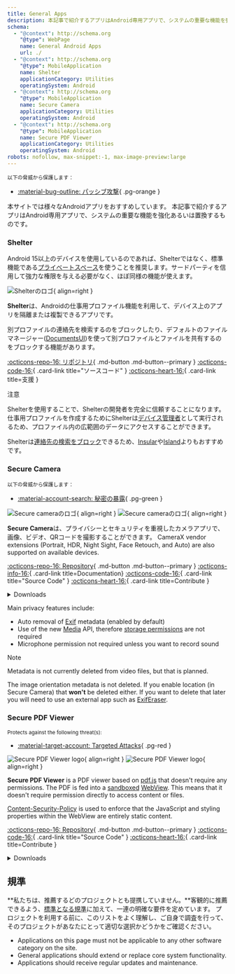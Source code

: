 ```yaml
---
title: General Apps
description: 本記事で紹介するアプリはAndroid専用アプリで、システムの重要な機能を強化あるいは置換するものです。
schema:
  - "@context": http://schema.org
    "@type": WebPage
    name: General Android Apps
    url: ./
  - "@context": http://schema.org
    "@type": MobileApplication
    name: Shelter
    applicationCategory: Utilities
    operatingSystem: Android
  - "@context": http://schema.org
    "@type": MobileApplication
    name: Secure Camera
    applicationCategory: Utilities
    operatingSystem: Android
  - "@context": http://schema.org
    "@type": MobileApplication
    name: Secure PDF Viewer
    applicationCategory: Utilities
    operatingSystem: Android
robots: nofollow, max-snippet:-1, max-image-preview:large
---
```


<small>以下の脅威から保護します：</small>

- [:material-bug-outline: パッシブ攻撃](../basics/common-threats.md#security-and-privacy){ .pg-orange }

本サイトでは様々なAndroidアプリをおすすめしています。 本記事で紹介するアプリはAndroid専用アプリで、システムの重要な機能を強化あるいは置換するものです。

### Shelter

Android 15以上のデバイスを使用しているのであれば、Shelterではなく、標準機能である[プライベートスペース](../os/android-overview.md#private-space)を使うことを推奨します。サードパーティを信用して強力な権限を与える必要がなく、ほぼ同様の機能が使えます。

<div class="admonition recommendation" markdown>

![Shelterのロゴ](../assets/img/android/shelter.svg){ align=right }

**Shelter**は、Androidの仕事用プロファイル機能を利用して、デバイス上のアプリを隔離または複製できるアプリです。

別プロファイルの連絡先を検索するのをブロックしたり、デフォルトのファイルマネージャー([DocumentsUI](https://source.android.com/devices/architecture/modular-system/documentsui))を使って別プロファイルとファイルを共有するのをブロックする機能があります。

[:octicons-repo-16: リポジトリ](https://gitea.angry.im/PeterCxy/Shelter#shelter){ .md-button .md-button--primary }
[:octicons-code-16:](https://gitea.angry.im/PeterCxy/Shelter){ .card-link title="ソースコード" }
[:octicons-heart-16:](https://patreon.com/PeterCxy){ .card-link title=支援 }

</div>

<div class="admonition warning" markdown>
<p class="admonition-title">注意</p>

Shelterを使用することで、Shelterの開発者を完全に信頼することになります。仕事用プロファイルを作成するためにShelterは[デバイス管理者](https://developer.android.com/guide/topics/admin/device-admin?hl=ja)として実行されるため、プロファイル内の広範囲のデータにアクセスすることができます。

</div>

Shelterは[連絡先の検索をブロック](https://secure-system.gitlab.io/Insular/faq.html)できるため、[Insular](https://secure-system.gitlab.io/Insular)や[Island](https://github.com/oasisfeng/island)よりもおすすめです。

### Secure Camera

<small>以下の脅威から保護します：</small>

- [:material-account-search: 秘密の暴露](../basics/common-threats.md#limiting-public-information){ .pg-green }

<div class="admonition recommendation" markdown>

![Secure cameraのロゴ](../assets/img/android/secure_camera.svg#only-light){ align=right }
![Secure cameraのロゴ](../assets/img/android/secure_camera-dark.svg#only-dark){ align=right }

**Secure Camera**は、プライバシーとセキュリティを重視したカメラアプリで、画像、ビデオ、QRコードを撮影することができます。 CameraX vendor extensions (Portrait, HDR, Night Sight, Face Retouch, and Auto) are also supported on available devices.

[:octicons-repo-16: Repository](https://github.com/GrapheneOS/Camera#readme){ .md-button .md-button--primary }
[:octicons-info-16:](https://grapheneos.org/usage#camera){ .card-link title=Documentation}
[:octicons-code-16:](https://github.com/GrapheneOS/Camera){ .card-link title="Source Code" }
[:octicons-heart-16:](https://grapheneos.org/donate){ .card-link title=Contribute }

<details class="downloads" markdown>
<summary>Downloads</summary>

- [:simple-googleplay: Google Play](https://play.google.com/store/apps/details?id=app.grapheneos.camera.play)
- [:simple-github: GitHub](https://github.com/GrapheneOS/Camera/releases)
- [:material-cube-outline: GrapheneOS App Store](https://github.com/GrapheneOS/Apps/releases)

</details>

</div>

Main privacy features include:

- Auto removal of [Exif](https://en.wikipedia.org/wiki/Exif) metadata (enabled by default)
- Use of the new [Media](https://developer.android.com/training/data-storage/shared/media) API, therefore [storage permissions](https://developer.android.com/training/data-storage) are not required
- Microphone permission not required unless you want to record sound

<div class="admonition note" markdown>
<p class="admonition-title">Note</p>

Metadata is not currently deleted from video files, but that is planned.

The image orientation metadata is not deleted. If you enable location (in Secure Camera) that **won't** be deleted either. If you want to delete that later you will need to use an external app such as [ExifEraser](../data-redaction.md#exiferaser-android).

</div>

### Secure PDF Viewer

<small>Protects against the following threat(s):</small>

- [:material-target-account: Targeted Attacks](../basics/common-threats.md#attacks-against-specific-individuals){ .pg-red }

<div class="admonition recommendation" markdown>

![Secure PDF Viewer logo](../assets/img/android/secure_pdf_viewer.svg#only-light){ align=right }
![Secure PDF Viewer logo](../assets/img/android/secure_pdf_viewer-dark.svg#only-dark){ align=right }

**Secure PDF Viewer** is a PDF viewer based on [pdf.js](https://en.wikipedia.org/wiki/PDF.js) that doesn't require any permissions. The PDF is fed into a [sandboxed](https://en.wikipedia.org/wiki/Sandbox_\(software_development\)) [WebView](https://developer.android.com/guide/webapps/webview). This means that it doesn't require permission directly to access content or files.

[Content-Security-Policy](https://en.wikipedia.org/wiki/Content_Security_Policy) is used to enforce that the JavaScript and styling properties within the WebView are entirely static content.

[:octicons-repo-16: Repository](https://github.com/GrapheneOS/PdfViewer#readme){ .md-button .md-button--primary }
[:octicons-code-16:](https://github.com/GrapheneOS/PdfViewer){ .card-link title="Source Code" }
[:octicons-heart-16:](https://grapheneos.org/donate){ .card-link title=Contribute }

<details class="downloads" markdown>
<summary>Downloads</summary>

- [:simple-googleplay: Google Play](https://play.google.com/store/apps/details?id=app.grapheneos.pdfviewer.play)
- [:simple-github: GitHub](https://github.com/GrapheneOS/PdfViewer/releases)
- [:material-cube-outline: GrapheneOS App Store](https://github.com/GrapheneOS/Apps/releases)

</details>

</div>

## 規準

\*\*私たちは、推薦するどのプロジェクトとも提携していません。\*\*客観的に推薦できるよう、[標準となる規準](../about/criteria.md)に加えて、一連の明確な要件を定めています。 プロジェクトを利用する前に、このリストをよく理解し、ご自身で調査を行って、そのプロジェクトがあなたにとって適切な選択かどうかをご確認ください。

- Applications on this page must not be applicable to any other software category on the site.
- General applications should extend or replace core system functionality.
- Applications should receive regular updates and maintenance.
